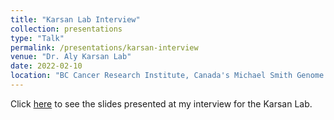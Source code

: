 ```yaml
---
title: "Karsan Lab Interview"
collection: presentations
type: "Talk"
permalink: /presentations/karsan-interview
venue: "Dr. Aly Karsan Lab"
date: 2022-02-10
location: "BC Cancer Research Institute, Canada's Michael Smith Genome Sciences Centre"
---
```


Click [here](https://github.com/dy-lin/msc-thesis/blob/master/KarsanLabInterview.pdf) to see the slides presented at my interview for the Karsan Lab.
